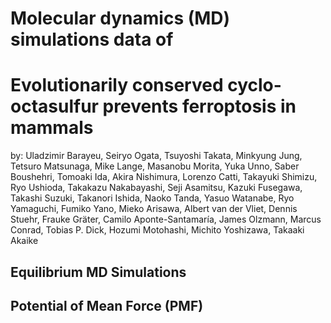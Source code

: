 # Molecular dynamics (MD) simulations data of 
# Evolutionarily conserved cyclo-octasulfur prevents ferroptosis in mammals

by: Uladzimir Barayeu, Seiryo Ogata, Tsuyoshi Takata, Minkyung Jung, Tetsuro Matsunaga, Mike Lange, Masanobu Morita, Yuka Unno, Saber Boushehri, Tomoaki Ida, Akira Nishimura, Lorenzo Catti, Takayuki Shimizu, Ryo Ushioda, Takakazu Nakabayashi, Seji Asamitsu, Kazuki Fusegawa, Takashi Suzuki, Takanori Ishida, Naoko Tanda, Yasuo Watanabe, Ryo Yamaguchi, Fumiko Yano, Mieko Arisawa, Albert van der Vliet, Dennis Stuehr, Frauke Gräter, Camilo Aponte-Santamaría, James Olzmann, Marcus Conrad, Tobias P. Dick, Hozumi Motohashi, Michito Yoshizawa, Takaaki Akaike

## Equilibrium MD Simulations

## Potential of Mean Force (PMF)


<!-- ![Alt text](cover-fig1.png) -->